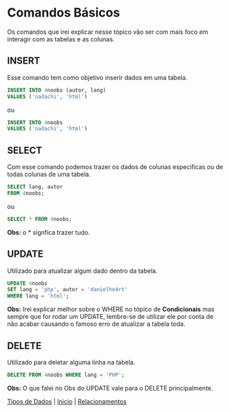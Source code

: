 # **Comandos Básicos**

Os comandos que irei explicar nesse tópico vão ser com mais foco em interagir com as tabelas e as colunas.

## **INSERT**

Esse comando tem como objetivo inserir dados em uma tabela.

``` SQL
INSERT INTO 4noobs (autor, lang)
VALUES ('nadachi', 'html')
```

ou

``` SQL
INSERT INTO 4noobs 
VALUES ('nadachi', 'html')
```

## **SELECT**

Com esse comando podemos trazer os dados de colunas especificas ou de todas colunas de uma tabela.

``` SQL
SELECT lang, autor
FROM 4noobs;
```

ou

``` SQL
SELECT * FROM 4noobs;
```

**Obs:** o * signfica trazer tudo.

## **UPDATE**

Utilizado para atualizar algum dado dentro da tabela.

``` SQL
UPDATE 4noobs
SET lang = 'php', autor = 'danielhe4rt'
WHERE lang = 'html';
```

**Obs:** Irei explicar melhor sobre o WHERE no tópico de **Condicionais** mas sempre que for rodar um UPDATE, lembre-se de utilizar ele por conta de não acabar causando o famoso erro de atualizar a tabela toda.

## **DELETE**

Utilizado para deletar alguma linha na tabela.

``` SQL
DELETE FROM 4noobs WHERE lang = 'PHP';
```

**Obs:** O que falei no Obs do UPDATE vale para o DELETE principalmente.

[Tipos de Dados](./Tipos.md) | [Inicio](../../README.md) | [Relacionamentos](./C.md)
